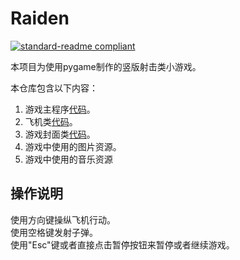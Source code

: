 # Raiden

[![standard-readme compliant](https://img.shields.io/badge/readme%20style-standard-brightgreen.svg?style=flat-square)](https://github.com/RichardLitt/standard-readme)

本项目为使用pygame制作的竖版射击类小游戏。

本仓库包含以下内容：

1. 游戏主程序[代码](plane_main.py)。
2. 飞机类[代码](plane_sprites.py)。
3. 游戏封面类[代码](cover_sprites.py)。
4. 游戏中使用的图片资源。
5. 游戏中使用的音乐资源


## 操作说明

使用方向键操纵飞机行动。  
使用空格键发射子弹。  
使用"Esc"键或者直接点击暂停按钮来暂停或者继续游戏。